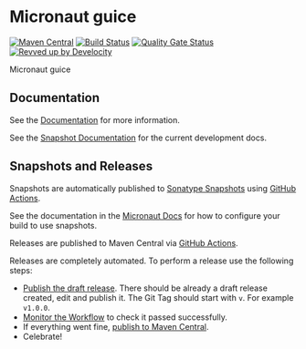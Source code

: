 <!-- Checklist: https://github.com/micronaut-projects/micronaut-core/wiki/New-Module-Checklist -->

# Micronaut guice

[![Maven Central](https://img.shields.io/maven-central/v/io.micronaut.guice/micronaut-project-template.svg?label=Maven%20Central)](https://search.maven.org/search?q=g:%22io.micronaut.project-template%22%20AND%20a:%22micronaut-project-template%22)
[![Build Status](https://github.com/micronaut-projects/micronaut-guice/workflows/Java%20CI/badge.svg)](https://github.com/micronaut-projects/micronaut-project-template/actions)
[![Quality Gate Status](https://sonarcloud.io/api/project_badges/measure?project=micronaut-projects_micronaut-template&metric=alert_status)](https://sonarcloud.io/summary/new_code?id=micronaut-projects_micronaut-template)
[![Revved up by Develocity](https://img.shields.io/badge/Revved%20up%20by-Develocity-06A0CE?logo=Gradle&labelColor=02303A)](https://ge.micronaut.io/scans)

Micronaut guice

## Documentation

See the [Documentation](https://micronaut-projects.github.io/micronaut-guice/latest/guide/) for more information.

See the [Snapshot Documentation](https://micronaut-projects.github.io/micronaut-guice/snapshot/guide/) for the current development docs.

<!-- ## Examples

Examples can be found in the [examples](https://github.com/micronaut-projects/micronaut-guice/tree/master/examples) directory. -->

## Snapshots and Releases

Snapshots are automatically published to [Sonatype Snapshots](https://s01.oss.sonatype.org/content/repositories/snapshots/io/micronaut/) using [GitHub Actions](https://github.com/micronaut-projects/micronaut-guice/actions).

See the documentation in the [Micronaut Docs](https://docs.micronaut.io/latest/guide/index.html#usingsnapshots) for how to configure your build to use snapshots.

Releases are published to Maven Central via [GitHub Actions](https://github.com/micronaut-projects/micronaut-guice/actions).

Releases are completely automated. To perform a release use the following steps:

* [Publish the draft release](https://github.com/micronaut-projects/micronaut-guice/releases). There should be already a draft release created, edit and publish it. The Git Tag should start with `v`. For example `v1.0.0`.
* [Monitor the Workflow](https://github.com/micronaut-projects/micronaut-guice/actions?query=workflow%3ARelease) to check it passed successfully.
* If everything went fine, [publish to Maven Central](https://github.com/micronaut-projects/micronaut-guice/actions?query=workflow%3A"Maven+Central+Sync").
* Celebrate!
